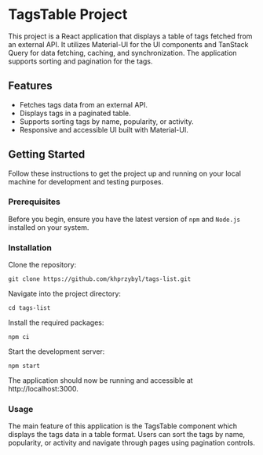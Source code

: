 # TagsTable Project

This project is a React application that displays a table of tags fetched from an external API. It utilizes Material-UI for the UI components and TanStack Query for data fetching, caching, and synchronization. The application supports sorting and pagination for the tags.

## Features

- Fetches tags data from an external API.
- Displays tags in a paginated table.
- Supports sorting tags by name, popularity, or activity.
- Responsive and accessible UI built with Material-UI.

## Getting Started

Follow these instructions to get the project up and running on your local machine for development and testing purposes.

### Prerequisites

Before you begin, ensure you have the latest version of `npm` and `Node.js` installed on your system.

### Installation

Clone the repository:

`git clone https://github.com/khprzybyl/tags-list.git`

Navigate into the project directory:

`cd tags-list`

Install the required packages:

`npm ci`

Start the development server:

`npm start`

The application should now be running and accessible at http://localhost:3000.

### Usage
The main feature of this application is the TagsTable component which displays the tags data in a table format. Users can sort the tags by name, popularity, or activity and navigate through pages using pagination controls.

